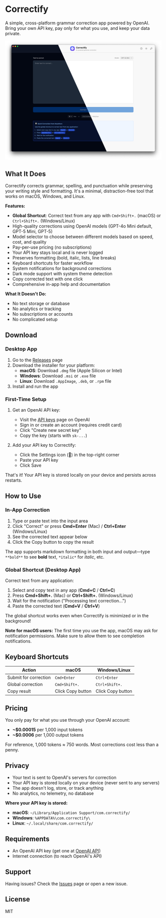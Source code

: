 # Correctify

A simple, cross-platform grammar correction app powered by OpenAI. Bring your own API key, pay only for what you use, and keep your data private.

![Correctify Screenshot](public/screenshot.png)

## What It Does

Correctify corrects grammar, spelling, and punctuation while preserving your writing style and formatting. It's a minimal, distraction-free tool that works on macOS, Windows, and Linux.

**Features:**
- **Global Shortcut**: Correct text from any app with `Cmd+Shift+.` (macOS) or `Ctrl+Shift+.` (Windows/Linux)
- High-quality corrections using OpenAI models (GPT-4o Mini default, GPT-5 Mini, GPT-5)
- Model selector to choose between different models based on speed, cost, and quality
- Pay-per-use pricing (no subscriptions)
- Your API key stays local and is never logged
- Preserves formatting (bold, italic, lists, line breaks)
- Keyboard shortcuts for faster workflow
- System notifications for background corrections
- Dark mode support with system theme detection
- Copy corrected text with one click
- Comprehensive in-app help and documentation

**What It Doesn't Do:**
- No text storage or database
- No analytics or tracking
- No subscriptions or accounts
- No complicated setup

## Download

### Desktop App

1. Go to the [Releases](../../releases) page
2. Download the installer for your platform:
   - **macOS**: Download `.dmg` file (Apple Silicon or Intel)
   - **Windows**: Download `.msi` or `.exe` file
   - **Linux**: Download `.AppImage`, `.deb`, or `.rpm` file
3. Install and run the app

### First-Time Setup

1. Get an OpenAI API key:
   - Visit the [API keys](https://platform.openai.com/api-keys) page on OpenAI
   - Sign in or create an account (requires credit card)
   - Click "Create new secret key"
   - Copy the key (starts with `sk-...`)

2. Add your API key to Correctify:
   - Click the Settings icon (🔑) in the top-right corner
   - Paste your API key
   - Click Save

That's it! Your API key is stored locally on your device and persists across restarts.

## How to Use

### In-App Correction

1. Type or paste text into the input area
2. Click "Correct" or press **Cmd+Enter** (Mac) / **Ctrl+Enter** (Windows/Linux)
3. See the corrected text appear below
4. Click the Copy button to copy the result

The app supports markdown formatting in both input and output—type `**bold**` to see **bold** text, `*italic*` for *italic*, etc.

### Global Shortcut (Desktop App)

Correct text from any application:

1. Select and copy text in any app (**Cmd+C** / **Ctrl+C**)
2. Press **Cmd+Shift+.** (Mac) or **Ctrl+Shift+.** (Windows/Linux)
3. Wait for the notification ("Processing text correction...")
4. Paste the corrected text (**Cmd+V** / **Ctrl+V**)

The global shortcut works even when Correctify is minimized or in the background!

**Note for macOS users:** The first time you use the app, macOS may ask for notification permissions. Make sure to allow them to see completion notifications.

## Keyboard Shortcuts

| Action | macOS | Windows/Linux |
|--------|-------|---------------|
| Submit for correction | `Cmd+Enter` | `Ctrl+Enter` |
| Global correction | `Cmd+Shift+.` | `Ctrl+Shift+.` |
| Copy result | Click Copy button | Click Copy button |

## Pricing

You only pay for what you use through your OpenAI account:
- **~$0.00015** per 1,000 input tokens
- **~$0.0006** per 1,000 output tokens

For reference, 1,000 tokens ≈ 750 words. Most corrections cost less than a penny.

## Privacy

- Your text is sent to OpenAI's servers for correction
- Your API key is stored locally on your device (never sent to any servers)
- The app doesn't log, store, or track anything
- No analytics, no telemetry, no database

**Where your API key is stored:**
- **macOS**: `~/Library/Application Support/com.correctify/`
- **Windows**: `%APPDATA%\com.correctify\`
- **Linux**: `~/.local/share/com.correctify/`

## Requirements

- An OpenAI API key (get one at [OpenAI API](https://platform.openai.com/api-keys))
- Internet connection (to reach OpenAI's API)

## Support

Having issues? Check the [Issues](../../issues) page or open a new issue.

## License

MIT
